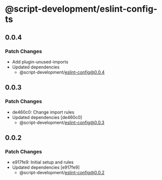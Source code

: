# @script-development/eslint-config-ts

## 0.0.4

### Patch Changes

- Add plugin-unused-imports
- Updated dependencies
  - @script-development/eslint-config@0.0.4

## 0.0.3

### Patch Changes

- de460c0: Change import rules
- Updated dependencies [de460c0]
  - @script-development/eslint-config@0.0.3

## 0.0.2

### Patch Changes

- e917fe9: Initial setup and rules
- Updated dependencies [e917fe9]
  - @script-development/eslint-config@0.0.2
